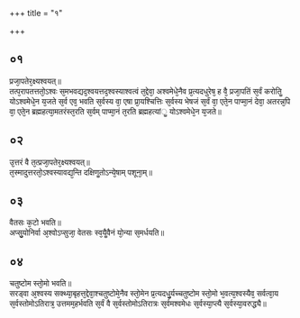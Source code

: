+++
title = "१"

+++
## ०१
प्रजा᳘पतेर᳘क्ष्यश्वयत्॥  
तत्प᳘रापतत्ततो᳘ऽश्वः स᳘मभवद्यद᳘श्वयत्तद᳘श्वस्याश्वत्वं त᳘द्देवा᳘ अश्वमेधे᳘नैव प्र᳘त्यदधुरेष᳘ ह वै᳘ प्रजा᳘पतिं स᳘र्वं करोतिॗ योऽश्वमेधे᳘न य᳘जते स᳘र्व एव᳘ भवति स᳘र्वस्य वा᳘ एषा प्रा᳘यश्चित्तिः स᳘र्वस्य भेषजं स᳘र्वं वा᳘ एते᳘न पाप्मा᳘नं देवा᳘ अतरन्न᳘पि वा᳘ एते᳘न ब्रह्महत्या᳘मतरंस्त᳘रति स᳘र्वम् पाप्मा᳘नं त᳘रति ब्रह्महत्यांॗ योऽश्वमेधे᳘न य᳘जते॥  
## ०२
उ᳘त्तरं वै त᳘त्प्रजा᳘पतेर᳘क्ष्यश्वयत्॥  
त᳘स्मादुत्तरतो᳘ऽश्वस्यावद्य᳘न्ति दक्षिणॗतोऽन्ये᳘षाम् पशूना᳘म्॥  
## ०३
वैतसः क᳘टो भवति॥  
अप्सु᳘योनिर्वा अ᳘श्वोऽप्सुजा᳘ वेतसः स्व᳘यैॗवैनं यो᳘न्या स᳘मर्धयति॥  
## ०४
चतुष्टोम स्तो᳘मो भवति॥  
सरड्वा अ᳘श्वस्य सक्थ्या᳘बृहत्त᳘द्देवा᳘श्चतुष्टोमे᳘नैव स्तो᳘मेन प्र᳘त्यदधु᳘र्यच्चतुष्टोम स्तो᳘मो भ᳘वत्य᳘श्वस्यैव᳘ सर्वत्वा᳘य स᳘र्वस्तोमोऽतिरात्र᳘ उत्तमम᳘हर्भवति स᳘र्वं वै स᳘र्वस्तोमोऽतिरात्रः स᳘र्वमश्वमेधः स᳘र्वस्या᳘प्त्यै स᳘र्वस्या᳘वरुद्ध्यै॥  